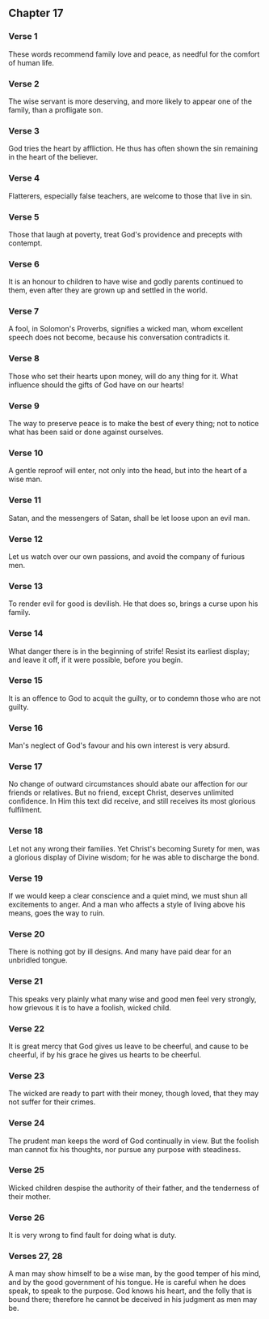 ## Chapter 17


### Verse 1

These words recommend family love and peace, as needful for the comfort of human life.

### Verse 2

The wise servant is more deserving, and more likely to appear one of the family, than a profligate son.

### Verse 3

God tries the heart by affliction. He thus has often shown the sin remaining in the heart of the believer.

### Verse 4

Flatterers, especially false teachers, are welcome to those that live in sin.

### Verse 5

Those that laugh at poverty, treat God's providence and precepts with contempt.

### Verse 6

It is an honour to children to have wise and godly parents continued to them, even after they are grown up and settled in the world.

### Verse 7

A fool, in Solomon's Proverbs, signifies a wicked man, whom excellent speech does not become, because his conversation contradicts it.

### Verse 8

Those who set their hearts upon money, will do any thing for it. What influence should the gifts of God have on our hearts!

### Verse 9

The way to preserve peace is to make the best of every thing; not to notice what has been said or done against ourselves.

### Verse 10

A gentle reproof will enter, not only into the head, but into the heart of a wise man.

### Verse 11

Satan, and the messengers of Satan, shall be let loose upon an evil man.

### Verse 12

Let us watch over our own passions, and avoid the company of furious men.

### Verse 13

To render evil for good is devilish. He that does so, brings a curse upon his family.

### Verse 14

What danger there is in the beginning of strife! Resist its earliest display; and leave it off, if it were possible, before you begin.

### Verse 15

It is an offence to God to acquit the guilty, or to condemn those who are not guilty.

### Verse 16

Man's neglect of God's favour and his own interest is very absurd.

### Verse 17

No change of outward circumstances should abate our affection for our friends or relatives. But no friend, except Christ, deserves unlimited confidence. In Him this text did receive, and still receives its most glorious fulfilment.

### Verse 18

Let not any wrong their families. Yet Christ's becoming Surety for men, was a glorious display of Divine wisdom; for he was able to discharge the bond.

### Verse 19

If we would keep a clear conscience and a quiet mind, we must shun all excitements to anger. And a man who affects a style of living above his means, goes the way to ruin.

### Verse 20

There is nothing got by ill designs. And many have paid dear for an unbridled tongue.

### Verse 21

This speaks very plainly what many wise and good men feel very strongly, how grievous it is to have a foolish, wicked child.

### Verse 22

It is great mercy that God gives us leave to be cheerful, and cause to be cheerful, if by his grace he gives us hearts to be cheerful.

### Verse 23

The wicked are ready to part with their money, though loved, that they may not suffer for their crimes.

### Verse 24

The prudent man keeps the word of God continually in view. But the foolish man cannot fix his thoughts, nor pursue any purpose with steadiness.

### Verse 25

Wicked children despise the authority of their father, and the tenderness of their mother.

### Verse 26

It is very wrong to find fault for doing what is duty.

### Verses 27, 28

A man may show himself to be a wise man, by the good temper of his mind, and by the good government of his tongue. He is careful when he does speak, to speak to the purpose. God knows his heart, and the folly that is bound there; therefore he cannot be deceived in his judgment as men may be.

